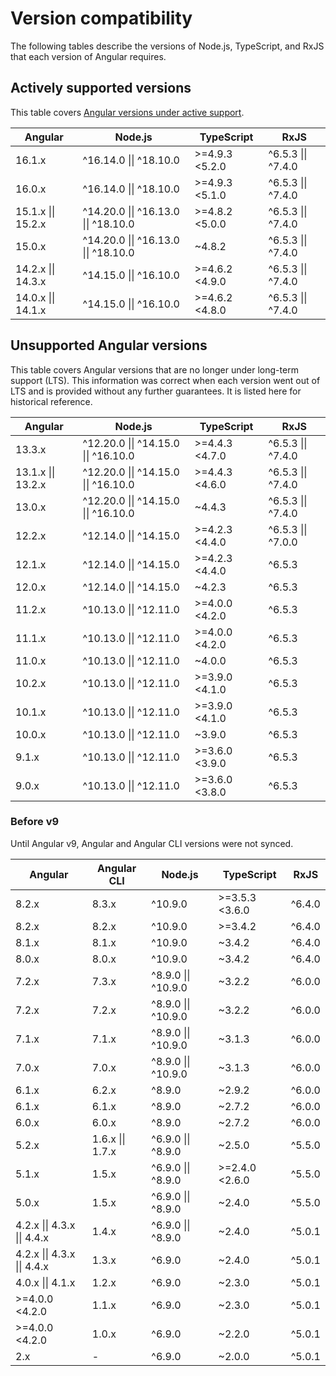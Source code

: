 # Version compatibility

The following tables describe the versions of Node.js, TypeScript, and RxJS that each version of
Angular requires.

## Actively supported versions

This table
covers [Angular versions under active support](guide/releases#actively-supported-versions).

| Angular            | Node.js                              | TypeScript     | RxJS               |
| ------------------ | ------------------------------------ | -------------- | ------------------ |
| 16.1.x             | ^16.14.0 \|\| ^18.10.0               | >=4.9.3 <5.2.0 | ^6.5.3 \|\| ^7.4.0 |
| 16.0.x             | ^16.14.0 \|\| ^18.10.0               | >=4.9.3 <5.1.0 | ^6.5.3 \|\| ^7.4.0 |
| 15.1.x \|\| 15.2.x | ^14.20.0 \|\| ^16.13.0 \|\| ^18.10.0 | >=4.8.2 <5.0.0 | ^6.5.3 \|\| ^7.4.0 |
| 15.0.x             | ^14.20.0 \|\| ^16.13.0 \|\| ^18.10.0 | ~4.8.2         | ^6.5.3 \|\| ^7.4.0 |
| 14.2.x \|\| 14.3.x | ^14.15.0 \|\| ^16.10.0               | >=4.6.2 <4.9.0 | ^6.5.3 \|\| ^7.4.0 |
| 14.0.x \|\| 14.1.x | ^14.15.0 \|\| ^16.10.0               | >=4.6.2 <4.8.0 | ^6.5.3 \|\| ^7.4.0 |

## Unsupported Angular versions

This table covers Angular versions that are no longer under long-term support (LTS). This
information was correct when each version went out of LTS and is provided without any further
guarantees. It is listed here for historical reference.

| Angular            | Node.js                              | TypeScript     | RxJS               |
| ------------------ | ------------------------------------ | -------------- | ------------------ |
| 13.3.x             | ^12.20.0 \|\| ^14.15.0 \|\| ^16.10.0 | >=4.4.3 <4.7.0 | ^6.5.3 \|\| ^7.4.0 |
| 13.1.x \|\| 13.2.x | ^12.20.0 \|\| ^14.15.0 \|\| ^16.10.0 | >=4.4.3 <4.6.0 | ^6.5.3 \|\| ^7.4.0 |
| 13.0.x             | ^12.20.0 \|\| ^14.15.0 \|\| ^16.10.0 | ~4.4.3         | ^6.5.3 \|\| ^7.4.0 |
| 12.2.x             | ^12.14.0 \|\| ^14.15.0               | >=4.2.3 <4.4.0 | ^6.5.3 \|\| ^7.0.0 |
| 12.1.x             | ^12.14.0 \|\| ^14.15.0               | >=4.2.3 <4.4.0 | ^6.5.3             |
| 12.0.x             | ^12.14.0 \|\| ^14.15.0               | ~4.2.3         | ^6.5.3             |
| 11.2.x             | ^10.13.0 \|\| ^12.11.0               | >=4.0.0 <4.2.0 | ^6.5.3             |
| 11.1.x             | ^10.13.0 \|\| ^12.11.0               | >=4.0.0 <4.2.0 | ^6.5.3             |
| 11.0.x             | ^10.13.0 \|\| ^12.11.0               | ~4.0.0         | ^6.5.3             |
| 10.2.x             | ^10.13.0 \|\| ^12.11.0               | >=3.9.0 <4.1.0 | ^6.5.3             |
| 10.1.x             | ^10.13.0 \|\| ^12.11.0               | >=3.9.0 <4.1.0 | ^6.5.3             |
| 10.0.x             | ^10.13.0 \|\| ^12.11.0               | ~3.9.0         | ^6.5.3             |
| 9.1.x              | ^10.13.0 \|\| ^12.11.0               | >=3.6.0 <3.9.0 | ^6.5.3             |
| 9.0.x              | ^10.13.0 \|\| ^12.11.0               | >=3.6.0 <3.8.0 | ^6.5.3             |

### Before v9

Until Angular v9, Angular and Angular CLI versions were not synced.

| Angular                     | Angular CLI      | Node.js             | TypeScript     | RxJS   |
| --------------------------- | ---------------- | ------------------- | -------------- | ------ |
| 8.2.x                       | 8.3.x            | ^10.9.0             | >=3.5.3 <3.6.0 | ^6.4.0 |
| 8.2.x                       | 8.2.x            | ^10.9.0             | >=3.4.2        | ^6.4.0 |
| 8.1.x                       | 8.1.x            | ^10.9.0             | ~3.4.2         | ^6.4.0 |
| 8.0.x                       | 8.0.x            | ^10.9.0             | ~3.4.2         | ^6.4.0 |
| 7.2.x                       | 7.3.x            | ^8.9.0 \|\| ^10.9.0 | ~3.2.2         | ^6.0.0 |
| 7.2.x                       | 7.2.x            | ^8.9.0 \|\| ^10.9.0 | ~3.2.2         | ^6.0.0 |
| 7.1.x                       | 7.1.x            | ^8.9.0 \|\| ^10.9.0 | ~3.1.3         | ^6.0.0 |
| 7.0.x                       | 7.0.x            | ^8.9.0 \|\| ^10.9.0 | ~3.1.3         | ^6.0.0 |
| 6.1.x                       | 6.2.x            | ^8.9.0              | ~2.9.2         | ^6.0.0 |
| 6.1.x                       | 6.1.x            | ^8.9.0              | ~2.7.2         | ^6.0.0 |
| 6.0.x                       | 6.0.x            | ^8.9.0              | ~2.7.2         | ^6.0.0 |
| 5.2.x                       | 1.6.x \|\| 1.7.x | ^6.9.0 \|\| ^8.9.0  | ~2.5.0         | ^5.5.0 |
| 5.1.x                       | 1.5.x            | ^6.9.0 \|\| ^8.9.0  | >=2.4.0 <2.6.0 | ^5.5.0 |
| 5.0.x                       | 1.5.x            | ^6.9.0 \|\| ^8.9.0  | ~2.4.0         | ^5.5.0 |
| 4.2.x \|\| 4.3.x \|\| 4.4.x | 1.4.x            | ^6.9.0 \|\| ^8.9.0  | ~2.4.0         | ^5.0.1 |
| 4.2.x \|\| 4.3.x \|\| 4.4.x | 1.3.x            | ^6.9.0              | ~2.4.0         | ^5.0.1 |
| 4.0.x \|\| 4.1.x            | 1.2.x            | ^6.9.0              | ~2.3.0         | ^5.0.1 |
| >=4.0.0 <4.2.0              | 1.1.x            | ^6.9.0              | ~2.3.0         | ^5.0.1 |
| >=4.0.0 <4.2.0              | 1.0.x            | ^6.9.0              | ~2.2.0         | ^5.0.1 |
| 2.x                         | -                | ^6.9.0              | ~2.0.0         | ^5.0.1 |
